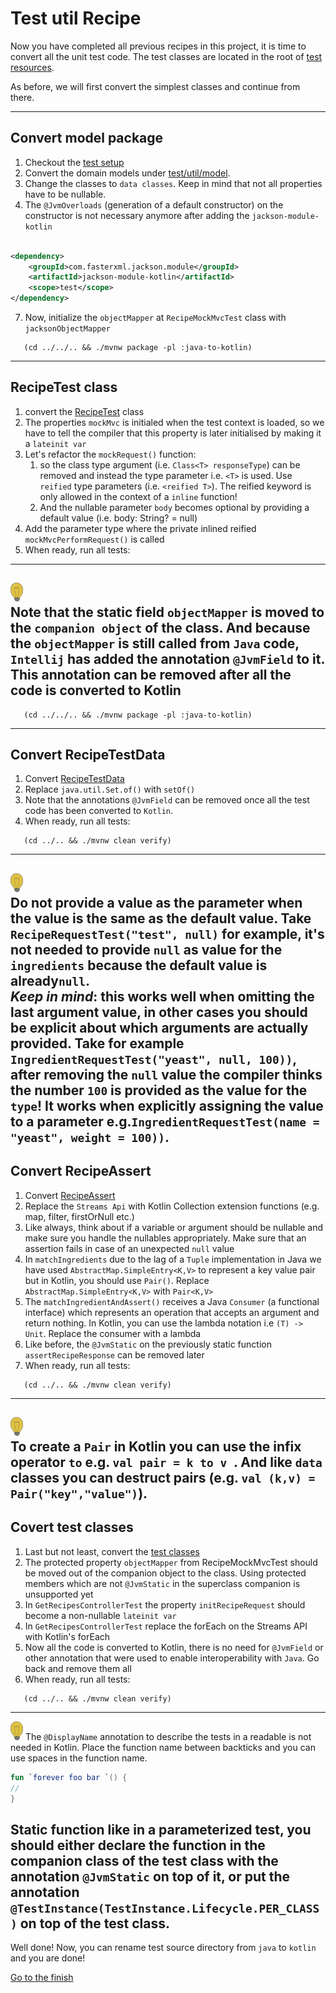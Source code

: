 # Test util Recipe

Now you have completed all previous recipes in this project, it is time to convert all the unit test code.
The test classes are located in the root
of [test resources](../../../java-to-kotlin/src/test/java/nl/rabobank/kotlinmovement/recipes).

As before, we will first convert the simplest classes and continue from there.

---

## Convert model package

1) Checkout the [test setup](TestSetup.MD)
2) Convert the domain models
   under [test/util/model](../../../java-to-kotlin/src/test/java/nl/rabobank/kotlinmovement/recipes/test/util/model).
3) Change the classes to `data classes`. Keep in mind that not all properties have to be nullable.
4) The `@JvmOverloads` (generation of a default constructor) on the constructor is not necessary anymore after adding
   the `jackson-module-kotlin`

````xml

<dependency>
    <groupId>com.fasterxml.jackson.module</groupId>
    <artifactId>jackson-module-kotlin</artifactId>
    <scope>test</scope>
</dependency>
````

7) Now, initialize the `objectMapper` at `RecipeMockMvcTest` class with `jacksonObjectMapper`

```shell
   (cd ../../.. && ./mvnw package -pl :java-to-kotlin)
```

---

## RecipeTest class

1) convert
   the [RecipeTest](../../../java-to-kotlin/src/test/java/nl/rabobank/kotlinmovement/recipes/test/util/RecipeTest.java)
   class
2) The properties `mockMvc` is initialed when the test context is loaded, so we have to tell the compiler that this
   property is later initialised by making it a `lateinit var`
3) Let's refactor the `mockRequest()` function:
   1) so the class type argument (i.e. `Class<T> responseType`) can be removed and instead the
      type parameter i.e. `<T>` is used. Use `reified` type parameters (i.e. `<reified T>`). The
      reified keyword is only allowed in the context of a `inline` function!
   2) And the nullable parameter `body` becomes optional by providing a default value (i.e. body: String? = null)
4) Add the parameter type where the private inlined reified `mockMvcPerformRequest()` is called
5) When ready, run all tests:

---
![light-bulb](../../sources/png/light-bulb-xs.png)  
Note that the static field `objectMapper` is moved to the `companion object` of the class. And because the `objectMapper` is still called
from `Java` code, `Intellij` has added the annotation `@JvmField` to it. This annotation can be removed after all the code is converted to Kotlin
---

```shell
   (cd ../../.. && ./mvnw package -pl :java-to-kotlin)
```

---

## Convert RecipeTestData

1) Convert [RecipeTestData](../../../java-to-kotlin/src/test/java/nl/rabobank/kotlinmovement/recipes/test/util/RecipeTestData.java)
2) Replace `java.util.Set.of()` with `setOf()`
3) Note that the annotations `@JvmField` can be removed once all the test code has been converted to `Kotlin`.
4) When ready, run all tests:

```shell
   (cd ../.. && ./mvnw clean verify)
```

--- 
![light-bulb](../../sources/png/light-bulb-xs.png)  
Do not provide a value as the parameter when the value is the same as the default value.
Take `RecipeRequestTest("test", null)` for example, it's not needed to provide `null` as value for the `ingredients`
because the default
value is already`null`.  
*Keep in mind*: this works well when omitting the last argument value, in other cases
you should be explicit about which arguments are actually provided.
Take for example `IngredientRequestTest("yeast", null, 100))`, after removing the `null` value the compiler thinks the
number `100` is provided as the value for the `type`! It works when explicitly assigning the value to a parameter
e.g.`IngredientRequestTest(name = "yeast", weight = 100))`.
---

## Convert RecipeAssert

1) Convert [RecipeAssert](../../../java-to-kotlin/src/test/java/nl/rabobank/kotlinmovement/recipes/test/util/RecipeAssert.java)
2) Replace the `Streams Api` with Kotlin Collection extension functions (e.g. map, filter, firstOrNull etc.)
3) Like always, think about if a variable or argument should be nullable and make sure you handle the nullables
   appropriately. Make sure that an assertion fails in case of an unexpected `null` value
4) In `matchIngredients` due to the lag of a `Tuple` implementation in Java we have used `AbstractMap.SimpleEntry<K,V>`
   to represent a key value pair but in Kotlin, you should use `Pair()`. Replace `AbstractMap.SimpleEntry<K,V>`
   with `Pair<K,V>`
5) The `matchIngredientAndAssert()` receives a Java `Consumer` (a functional interface) which represents an operation
   that accepts an argument
   and return nothing. In Kotlin, you can use the lambda notation i.e `(T) -> Unit`. Replace the consumer with a lambda
6) Like before, the `@JvmStatic` on the previously static function `assertRecipeResponse` can be removed later
7) When ready, run all tests:

```shell
   (cd ../.. && ./mvnw clean verify)
```

--- 
![light-bulb](../../sources/png/light-bulb-xs.png)  
To create a `Pair` in Kotlin you can use the infix operator `to` e.g. `val pair = k to v `.
And like `data` classes you can destruct pairs (e.g. `val (k,v) = Pair("key","value")`).
---

## Covert test classes

1) Last but not least, convert the
   [test classes](../../../java-to-kotlin/src/test/java/nl/rabobank/kotlinmovement/recipes/CreateUpdateRecipesControllerTest.java)
2) The protected property `objectMapper` from RecipeMockMvcTest should be moved out of the companion object to the
   class. Using protected members which are not `@JvmStatic` in the superclass companion is unsupported yet
3) In `GetRecipesControllerTest` the property `initRecipeRequest` should become a non-nullable `lateinit var` 
4) In `GetRecipesControllerTest` replace the forEach on the Streams API with Kotlin's forEach 
5) Now all the code is converted to Kotlin, there is no need for `@JvmField` or other annotation that were used to
   enable interoperability with `Java`. Go back and remove them all
6) When ready, run all tests:

```shell
   (cd ../.. && ./mvnw clean verify)
```
---
![light-bulb](../../sources/png/light-bulb-xs.png)
The `@DisplayName` annotation to describe the tests in a readable is not needed in Kotlin.
Place the function name between backticks and you can use spaces in the function name.

```Kotlin
fun `forever foo bar `() {
//
}
```
Static function like in a parameterized test,
you should either declare the function in the companion class of the test class with the annotation `@JvmStatic` on top of it, or
put the annotation `@TestInstance(TestInstance.Lifecycle.PER_CLASS)` on top of the test class.
---


Well done! Now, you can rename test source directory from `java` to `kotlin` and you are done!

[Go to the finish](../Finish.md)
